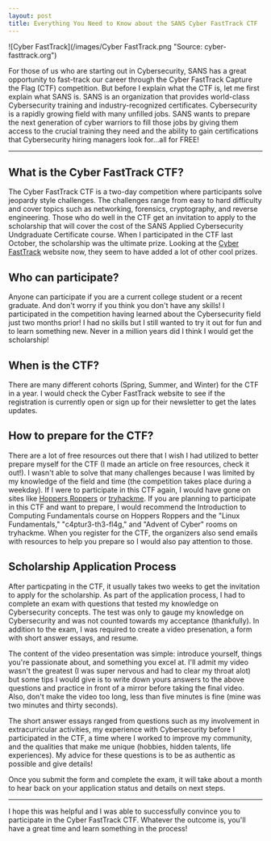 ```yaml
---
layout: post
title: Everything You Need to Know about the SANS Cyber FastTrack CTF
---
```

![Cyber FastTrack](/images/Cyber FastTrack.png "Source: cyber-fasttrack.org")


For those of us who are starting out in Cybersecurity, SANS has a great opportunity to fast-track
our career through the Cyber FastTrack Capture the Flag (CTF) competition. But before I explain 
what the CTF is, let me first explain what SANS is. SANS is an organization that provides
world-class Cybersecurity training and industry-recognized certificates. Cybersecurity is a
rapidly growing field with many unfilled jobs. SANS wants to prepare the next generation of
cyber warriors to fill those jobs by giving them access to the crucial training they need and the
ability to gain certifications that Cybersecurity hiring managers look for...all for FREE!

--------------------------------

What is the Cyber FastTrack CTF?
--------------------------------

The Cyber FastTrack CTF is a two-day competition where participants solve jeopardy style
challenges. The challenges range from easy to hard difficulty and cover topics such as networking,
forensics, cryptography, and reverse engineering. Those who do well in the CTF get an invitation
to apply to the scholarship that will cover the cost of the SANS Applied Cybersecurity Undgraduate
Certificate course. When I participated in the CTF last October, the scholarship was the ultimate
prize. Looking at the [Cyber FastTrack](https://cyber-fasttrack.org/) website now, they seem to
have added a lot of other cool prizes.

Who can participate?
--------------------

Anyone can participate if you are a current college student or a recent graduate. And don't worry
if you think you don't have any skills! I participated in the competition having learned about the
Cybersecurity field just two months prior! I had no skills but I still wanted to try it out for
fun and to learn something new. Never in a million years did I think I would get the scholarship!

When is the CTF?
----------------

There are many different cohorts (Spring, Summer, and Winter) for the CTF in a year. I would check
the Cyber FastTrack website to see if the registration is currently open or sign up for their
newsletter to get the lates updates.

How to prepare for the CTF?
---------------------------

There are a lot of free resources out there that I wish I had utilized to better prepare myself
for the CTF (I made an article on free resources, check it out!). I wasn't able to solve that many
challenges because I was limited by my knowledge of the field and time (the competition takes place
during a weekday). If I were to participate in this CTF again, I would have gone on sites like
[Hoppers Roppers](https://www.hoppersroppers.org/) or [tryhackme](https://tryhackme.com/). If you are
planning to participate in this CTF and want to prepare, I would recommend the Introduction to
Computing Fundamentals course on Hoppers Roppers and the "Linux Fundamentals," "c4ptur3-th3-fl4g,"
and "Advent of Cyber" rooms on tryhackme. When you register for the CTF, the organizers also send
emails with resources to help you prepare so I would also pay attention to those.

Scholarship Application Process
-------------------------------

After particpating in the CTF, it usually takes two weeks to get the invitation to apply for the
scholarship. As part of the application process, I had to complete an exam with questions that
tested my knowledge on Cybersecurity concepts. The test was only to gauge my knowledge on
Cybersecurity and was not counted towards my acceptance (thankfully). In addition to the exam, I 
was required to create a video presenation, a form with short answer essays, and resume.

The content of the video presentation was simple: introduce yourself, things you're passionate 
about, and something you excel at. I'll admit my video wasn't the greatest (I was super nervous 
and had to clear my throat alot) but some tips I would give is to write down yours answers to the
above questions and practice in front of a mirror before taking the final video. Also, don't make 
the video too long, less than five minutes is fine (mine was two minutes and thirty seconds).

The short answer essays ranged from questions such as my involvement in extracurricular activities,
my experience with Cybersecurity before I participated in the CTF, a time where I worked to 
improve my community, and the qualities that make me unique (hobbies, hidden talents, life 
experiences). My advice for these questions is to be as authentic as possible and give details!

Once you submit the form and complete the exam, it will take about a month to hear back on your
application status and details on next steps.

-----------------------------------------

I hope this was helpful and I was able to successfully convince you to participate in the Cyber 
FastTrack CTF. Whatever the outcome is, you'll have a great time and learn something in the 
process!
